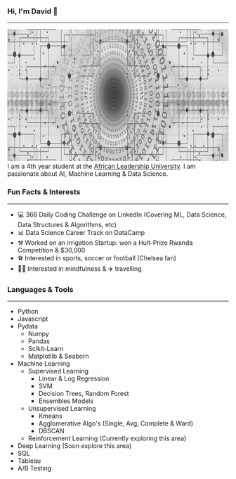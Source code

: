 ### Hi, I'm David 👋
___
<img src='https://github.com/Masupa/Masupa/blob/main/assets/web.jpg' width='100%' height='300'>
I am a 4th year student at the <a href="http://www.alueducation.com/" >African Leadership University</a>. I am passionate about AI, Machine Learning & Data Science.

### Fun Facts & Interests
___
* 💻 366 Daily Coding Challenge on LinkedIn (Covering ML, Data Science, Data Structures & Algorithms, etc)
* 📊 Data Science Career Track on DataCamp
* ⚒️  Worked on an irrigation Startup: won a Hult-Prize Rwanda Competition & $30,000
* ⚽ Interested in sports, soccer or football (Chelsea fan)
* 🧘‍♂️ Interested in mindfulness & ✈️  travelling 

### Languages & Tools
___
* Python
* Javascript
* Pydata
  * Numpy
  * Pandas
  * Scikit-Learn
  * Matplotlib & Seaborn
* Machine Learning
  * Supervised Learning
    * Linear & Log Regression
    * SVM
    * Decision Trees, Random Forest
    * Ensembles Models
  * Unsupervised Learning
    * Kmeans
    * Agglomerative Algo's (Single, Avg, Complete & Ward)
    * DBSCAN
  * Reinforcement Learning (Currently exploring this area)
* Deep Learning (Soon explore this area)
* SQL
* Tableau
* A/B Testing

<!--
**Masupa/Masupa** is a ✨ _special_ ✨ repository because its `README.md` (this file) appears on your GitHub profile.

Here are some ideas to get you started:

- 🔭 I’m currently working on ...
- 🌱 I’m currently learning ...
- 👯 I’m looking to collaborate on ...
- 🤔 I’m looking for help with ...
- 💬 Ask me about ...
- 📫 How to reach me: ...
- 😄 Pronouns: ...
- ⚡ Fun fact: ...
-->
